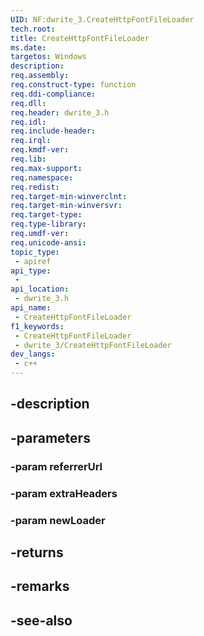 ```yaml
---
UID: NF:dwrite_3.CreateHttpFontFileLoader
tech.root: 
title: CreateHttpFontFileLoader
ms.date: 
targetos: Windows
description: 
req.assembly: 
req.construct-type: function
req.ddi-compliance: 
req.dll: 
req.header: dwrite_3.h
req.idl: 
req.include-header: 
req.irql: 
req.kmdf-ver: 
req.lib: 
req.max-support: 
req.namespace: 
req.redist: 
req.target-min-winverclnt: 
req.target-min-winversvr: 
req.target-type: 
req.type-library: 
req.umdf-ver: 
req.unicode-ansi: 
topic_type:
 - apiref
api_type:
 - 
api_location:
 - dwrite_3.h
api_name:
 - CreateHttpFontFileLoader
f1_keywords:
 - CreateHttpFontFileLoader
 - dwrite_3/CreateHttpFontFileLoader
dev_langs:
 - c++
---
```


## -description

## -parameters

### -param referrerUrl

### -param extraHeaders

### -param newLoader

## -returns

## -remarks

## -see-also

